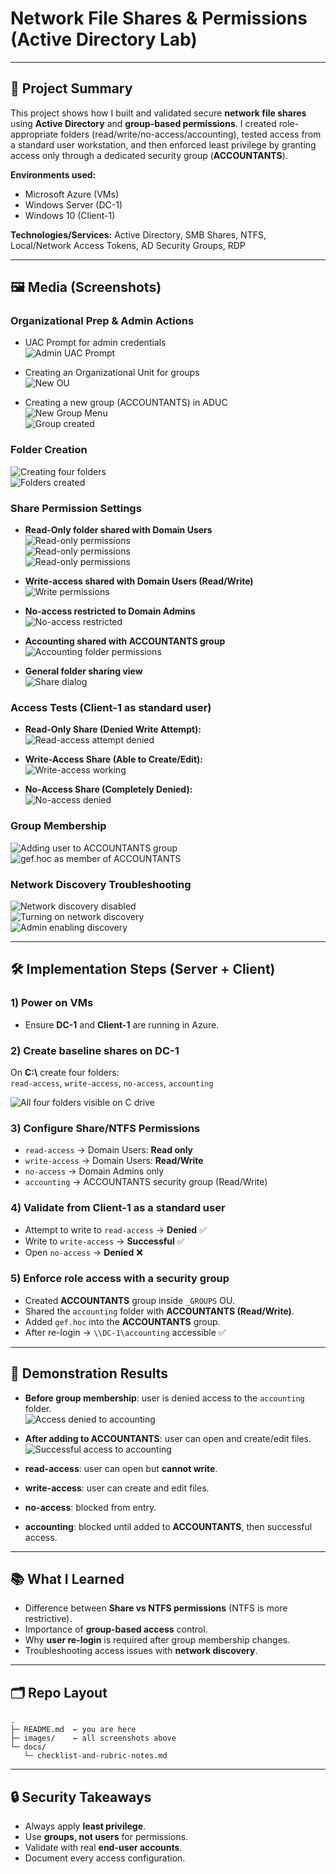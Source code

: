 # Network File Shares & Permissions (Active Directory Lab)

---

## 🔎 Project Summary

This project shows how I built and validated secure **network file shares** using **Active Directory** and **group-based permissions**. I created role-appropriate folders (read/write/no-access/accounting), tested access from a standard user workstation, and then enforced least privilege by granting access only through a dedicated security group (**ACCOUNTANTS**).

**Environments used:**  
- Microsoft Azure (VMs)  
- Windows Server (DC-1)  
- Windows 10 (Client-1)  

**Technologies/Services:** Active Directory, SMB Shares, NTFS, Local/Network Access Tokens, AD Security Groups, RDP

---

## 🖼️ Media (Screenshots)

### Organizational Prep & Admin Actions
- UAC Prompt for admin credentials  
  ![Admin UAC Prompt](images/network%20discovery3.PNG)

- Creating an Organizational Unit for groups  
  ![New OU](images/new%20organazational%20unit.PNG)

- Creating a new group (ACCOUNTANTS) in ADUC  
  ![New Group Menu](images/new%20group.PNG)  
  ![Group created](images/new%20group2.PNG)

### Folder Creation
![Creating four folders](images/create%204%20folders.PNG)  
![Folders created](images/create%204%20folders2.PNG)

### Share Permission Settings
- **Read-Only folder shared with Domain Users**  
  ![Read-only permissions](images/Permission%20Read(1).PNG)  
  ![Read-only permissions](images/Permission%20Read(2).PNG)  
  ![Read-only permissions](images/Permission%20Read(3).PNG)

- **Write-access shared with Domain Users (Read/Write)**  
  ![Write permissions](images/Permissions%20Read&Write.PNG)

- **No-access restricted to Domain Admins**  
  ![No-access restricted](images/no-access.PNG)

- **Accounting shared with ACCOUNTANTS group**  
  ![Accounting folder permissions](images/accounting%20folder%20permissions.PNG)

- **General folder sharing view**  
  ![Share dialog](images/sharefolder.PNG)

### Access Tests (Client-1 as standard user)
- **Read-Only Share (Denied Write Attempt):**  
  ![Read-access attempt denied](images/access%20the%20folders1.PNG)

- **Write-Access Share (Able to Create/Edit):**  
  ![Write-access working](images/access%20the%20folders2.PNG)

- **No-Access Share (Completely Denied):**  
  ![No-access denied](images/access%20the%20folders3.PNG)

### Group Membership
![Adding user to ACCOUNTANTS group](images/member%20of%20the%20ACCOUNTANTS.PNG)  
![gef.hoc as member of ACCOUNTANTS](images/member%20of%20the%20ACCOUNTANTS(2).PNG)

### Network Discovery Troubleshooting
![Network discovery disabled](images/network%20discovery.PNG)  
![Turning on network discovery](images/network%20discovery2.PNG)  
![Admin enabling discovery](images/network%20discovery3.PNG)

---

## 🛠️ Implementation Steps (Server + Client)

### 1) Power on VMs
- Ensure **DC-1** and **Client-1** are running in Azure.

### 2) Create baseline shares on DC-1
On **C:\\** create four folders:  
`read-access`, `write-access`, `no-access`, `accounting`  

![All four folders visible on C drive](images/create%204%20folders2.PNG)

### 3) Configure Share/NTFS Permissions
- `read-access` → Domain Users: **Read only**  
- `write-access` → Domain Users: **Read/Write**  
- `no-access` → Domain Admins only  
- `accounting` → ACCOUNTANTS security group (Read/Write)

### 4) Validate from Client-1 as a standard user
- Attempt to write to `read-access` → **Denied** ✅  
- Write to `write-access` → **Successful** ✅  
- Open `no-access` → **Denied** ❌  

### 5) Enforce role access with a security group
- Created **ACCOUNTANTS** group inside `_GROUPS` OU.  
- Shared the `accounting` folder with **ACCOUNTANTS (Read/Write)**.  
- Added `gef.hoc` into the **ACCOUNTANTS** group.  
- After re-login → `\\DC-1\accounting` accessible ✅  

---

## 🎥 Demonstration Results

- **Before group membership**: user is denied access to the `accounting` folder.  
  ![Access denied to accounting](images/try%20to%20access%20the%20accountants%20folder.%20It%20should%20fail.PNG)

- **After adding to ACCOUNTANTS**: user can open and create/edit files.  
  ![Successful access to accounting](images/try%20to%20access%20the%20accounting%20again.PNG)

- **read-access**: user can open but **cannot write**.  
- **write-access**: user can create and edit files.  
- **no-access**: blocked from entry.  
- **accounting**: blocked until added to **ACCOUNTANTS**, then successful access.

---

## 📚 What I Learned

- Difference between **Share vs NTFS permissions** (NTFS is more restrictive).  
- Importance of **group-based access** control.  
- Why **user re-login** is required after group membership changes.  
- Troubleshooting access issues with **network discovery**.

---

## 🗂️ Repo Layout

```
.
├─ README.md  ← you are here
├─ images/    ← all screenshots above
└─ docs/
   └─ checklist-and-rubric-notes.md
```

---

## 🔒 Security Takeaways

- Always apply **least privilege**.  
- Use **groups, not users** for permissions.  
- Validate with real **end-user accounts**.  
- Document every access configuration.

